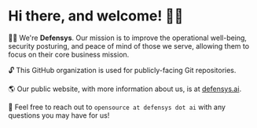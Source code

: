 # Hi there, and welcome! 👋🏼

🙋‍♀️ We're **Defensys**. Our mission is to improve the operational well-being, security posturing, and peace of mind of those we serve, allowing them to focus on their core business mission.

🔓 This GitHub organization is used for publicly-facing Git repositories.

🌎 Our public website, with more information about us, is at [defensys.ai](https://defensys.ai/).

📨 Feel free to reach out to `opensource at defensys dot ai` with any questions you may have for us!
